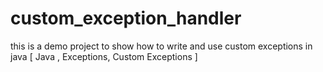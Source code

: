 # custom_exception_handler
this is a demo project to show how to write and use custom exceptions in java [ Java , Exceptions, Custom Exceptions ]
